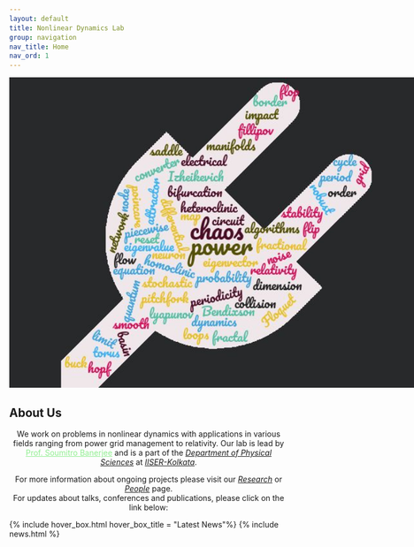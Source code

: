```yaml
---
layout: default
title: Nonlinear Dynamics Lab
group: navigation
nav_title: Home
nav_ord: 1
---
```


<!--Include the wordcloud image-->
<div style="text-align: center;"><u><strong><img src="images/wordcloud.jpg" style="width: width: 100%; max-width: 826px; height: 562px;"></strong></u>
</div>

<!--Introductory title and paragraph-->
<h2>About Us</h2>

<p class="par" style="text-align: center;"><span>We work on problems in nonlinear dynamics with applications in various fields ranging from power grid management to relativity. Our lab is lead by <a href="leader.html" style="color:#90EE90;">Prof. Soumitro Banerjee</a> and is a part of the <a target="_blank" title="dps-iiserkol" href="https://physics.iiserkol.ac.in/"><em>Department of Physical Sciences</em></a> at <a target="_blank" href="http://www.iiserkol.ac.in/"><em>IISER-Kolkata</em></a>.<br></span>
</p>

<p style="text-align: center;" class="par">
    <span>For more information about ongoing projects please visit our <a href="research.html"><em>Research</em></a> or <a href="leader.html"><em>People</em></a> page.<br> For updates about talks, conferences and publications, please click on the link below: 
    </span>
</p>

<!--Create hover box with news items-->
{% include hover_box.html hover_box_title = "Latest News"%}
{% include news.html %}
